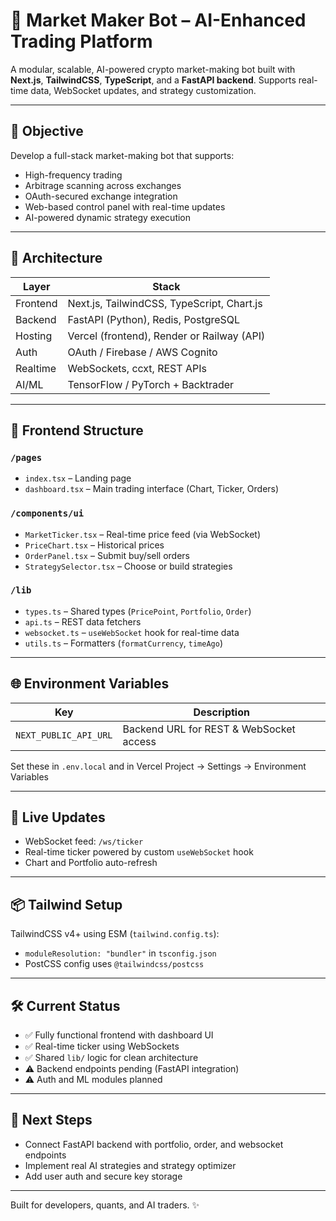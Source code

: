 # 🚀 Market Maker Bot – AI-Enhanced Trading Platform

A modular, scalable, AI-powered crypto market-making bot built with **Next.js**, **TailwindCSS**, **TypeScript**, and a **FastAPI backend**. Supports real-time data, WebSocket updates, and strategy customization.

---

## 🎯 Objective

Develop a full-stack market-making bot that supports:

- High-frequency trading
- Arbitrage scanning across exchanges
- OAuth-secured exchange integration
- Web-based control panel with real-time updates
- AI-powered dynamic strategy execution

---

## 🔧 Architecture

| Layer    | Stack                                      |
| -------- | ------------------------------------------ |
| Frontend | Next.js, TailwindCSS, TypeScript, Chart.js |
| Backend  | FastAPI (Python), Redis, PostgreSQL        |
| Hosting  | Vercel (frontend), Render or Railway (API) |
| Auth     | OAuth / Firebase / AWS Cognito             |
| Realtime | WebSockets, ccxt, REST APIs                |
| AI/ML    | TensorFlow / PyTorch + Backtrader          |

---

## 🧱 Frontend Structure

### `/pages`

- `index.tsx` – Landing page
- `dashboard.tsx` – Main trading interface (Chart, Ticker, Orders)

### `/components/ui`

- `MarketTicker.tsx` – Real-time price feed (via WebSocket)
- `PriceChart.tsx` – Historical prices
- `OrderPanel.tsx` – Submit buy/sell orders
- `StrategySelector.tsx` – Choose or build strategies

### `/lib`

- `types.ts` – Shared types (`PricePoint`, `Portfolio`, `Order`)
- `api.ts` – REST data fetchers
- `websocket.ts` – `useWebSocket` hook for real-time data
- `utils.ts` – Formatters (`formatCurrency`, `timeAgo`)

---

## 🌐 Environment Variables

| Key                   | Description                             |
| --------------------- | --------------------------------------- |
| `NEXT_PUBLIC_API_URL` | Backend URL for REST & WebSocket access |

Set these in `.env.local` and in Vercel Project → Settings → Environment Variables

---

## 🔌 Live Updates

- WebSocket feed: `/ws/ticker`
- Real-time ticker powered by custom `useWebSocket` hook
- Chart and Portfolio auto-refresh

---

## 📦 Tailwind Setup

TailwindCSS v4+ using ESM (`tailwind.config.ts`):

- `moduleResolution: "bundler"` in `tsconfig.json`
- PostCSS config uses `@tailwindcss/postcss`

---

## 🛠️ Current Status

- ✅ Fully functional frontend with dashboard UI
- ✅ Real-time ticker using WebSockets
- ✅ Shared `lib/` logic for clean architecture
- ⚠️ Backend endpoints pending (FastAPI integration)
- ⚠️ Auth and ML modules planned

---

## 🚀 Next Steps

- Connect FastAPI backend with portfolio, order, and websocket endpoints
- Implement real AI strategies and strategy optimizer
- Add user auth and secure key storage

---

Built for developers, quants, and AI traders. ✨
